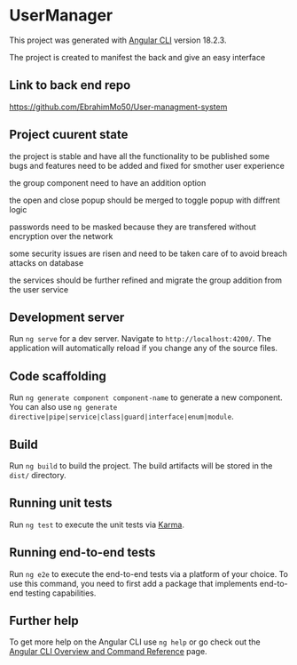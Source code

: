 # UserManager

This project was generated with [Angular CLI](https://github.com/angular/angular-cli) version 18.2.3.

The project is created to manifest the back and give an easy interface

## Link to back end repo
https://github.com/EbrahimMo50/User-managment-system

## Project cuurent state
the project is stable and have all the functionality to be published some bugs and features need to be added and fixed for smother user experience 

the group component need to have an addition option

the open and close popup should be merged to toggle popup with diffrent logic 

passwords need to be masked because they are transfered without encryption over the network

some security issues are risen and need to be taken care of to avoid breach attacks on database

the services should be further refined and migrate the group addition from the user service

## Development server

Run `ng serve` for a dev server. Navigate to `http://localhost:4200/`. The application will automatically reload if you change any of the source files.

## Code scaffolding

Run `ng generate component component-name` to generate a new component. You can also use `ng generate directive|pipe|service|class|guard|interface|enum|module`.

## Build

Run `ng build` to build the project. The build artifacts will be stored in the `dist/` directory.

## Running unit tests

Run `ng test` to execute the unit tests via [Karma](https://karma-runner.github.io).

## Running end-to-end tests

Run `ng e2e` to execute the end-to-end tests via a platform of your choice. To use this command, you need to first add a package that implements end-to-end testing capabilities.

## Further help

To get more help on the Angular CLI use `ng help` or go check out the [Angular CLI Overview and Command Reference](https://angular.dev/tools/cli) page.

